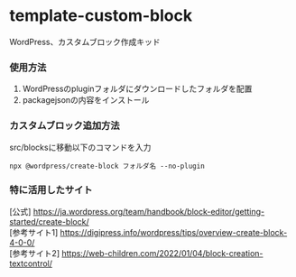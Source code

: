 # template-custom-block
WordPress、カスタムブロック作成キッド

### 使用方法
1. WordPressのpluginフォルダにダウンロードしたフォルダを配置
2. packagejsonの内容をインストール

### カスタムブロック追加方法
src/blocksに移動以下のコマンドを入力
```
npx @wordpress/create-block フォルダ名 --no-plugin
```

### 特に活用したサイト
[公式] https://ja.wordpress.org/team/handbook/block-editor/getting-started/create-block/  
[参考サイト1] https://digipress.info/wordpress/tips/overview-create-block-4-0-0/   
[参考サイト2] https://web-children.com/2022/01/04/block-creation-textcontrol/
